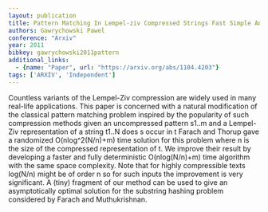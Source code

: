 ```yaml
---
layout: publication
title: Pattern Matching In Lempel-ziv Compressed Strings Fast Simple And Deterministic
authors: Gawrychowski Pawel
conference: "Arxiv"
year: 2011
bibkey: gawrychowski2011pattern
additional_links:
  - {name: "Paper", url: "https://arxiv.org/abs/1104.4203"}
tags: ['ARXIV', 'Independent']
---
```

Countless variants of the Lempel-Ziv compression are widely used in many real-life applications. This paper is concerned with a natural modification of the classical pattern matching problem inspired by the popularity of such compression methods given an uncompressed pattern s1..m and a Lempel-Ziv representation of a string t1..N does s occur in t Farach and Thorup gave a randomized O(nlog^2(N/n)+m) time solution for this problem where n is the size of the compressed representation of t. We improve their result by developing a faster and fully deterministic O(nlog(N/n)+m) time algorithm with the same space complexity. Note that for highly compressible texts log(N/n) might be of order n so for such inputs the improvement is very significant. A (tiny) fragment of our method can be used to give an asymptotically optimal solution for the substring hashing problem considered by Farach and Muthukrishnan.
